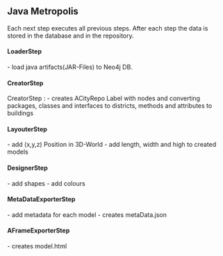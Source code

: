 <h2>Java Metropolis</h2>
Each next step executes all previous steps.
After each step the data is stored in the database 
and in the repository.

<h4>LoaderStep</h4>
- load java artifacts(JAR-Files) to Neo4j DB.

<h4>CreatorStep</h4>
CreatorStep :
- creates ACityRepo Label with nodes and converting packages, 
classes and interfaces to districts, methods and attributes to buildings

<h4>LayouterStep</h4>
- add (x,y,z) Position in 3D-World
- add length, width and high to created models

<h4>DesignerStep</h4>
- add shapes 
- add colours

<h4>MetaDataExporterStep</h4>
- add metadata for each model
- creates metaData.json

<h4>AFrameExporterStep</h4>
- creates model.html


